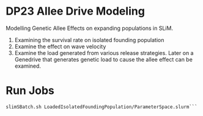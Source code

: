 # DP23 Allee Drive Modeling
 Modelling Genetic Allee Effects on expanding populations in SLiM. 
 1. Examining the survival rate on isolated founding population
 2. Examine the effect on wave velocity
 3. Examine the load generated from various release strategies.
 Later on a Genedrive that generates genetic load to cause the allee effect can be examined.


# Run Jobs
 ```cd slimulations
 slimSBatch.sh LoadedIsolatedFoundingPopulation/ParameterSpace.slurm```
